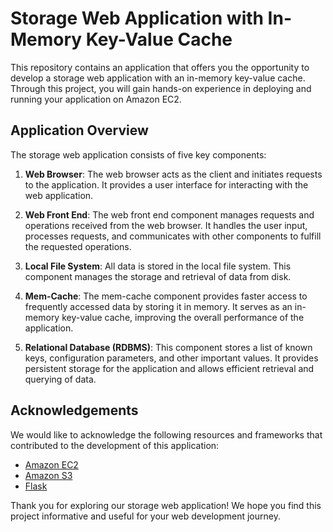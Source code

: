 # Storage Web Application with In-Memory Key-Value Cache

This repository contains an application that offers you the opportunity to develop a storage web application with an in-memory key-value cache. Through this project, you will gain hands-on experience in deploying and running your application on Amazon EC2.

## Application Overview

The storage web application consists of five key components:

1. **Web Browser**: The web browser acts as the client and initiates requests to the application. It provides a user interface for interacting with the web application.

2. **Web Front End**: The web front end component manages requests and operations received from the web browser. It handles the user input, processes requests, and communicates with other components to fulfill the requested operations.

3. **Local File System**: All data is stored in the local file system. This component manages the storage and retrieval of data from disk.

4. **Mem-Cache**: The mem-cache component provides faster access to frequently accessed data by storing it in memory. It serves as an in-memory key-value cache, improving the overall performance of the application.

5. **Relational Database (RDBMS)**: This component stores a list of known keys, configuration parameters, and other important values. It provides persistent storage for the application and allows efficient retrieval and querying of data.


## Acknowledgements

We would like to acknowledge the following resources and frameworks that contributed to the development of this application:

- [Amazon EC2](https://aws.amazon.com/ec2/)
- [Amazon S3](https://aws.amazon.com/s3/)
- [Flask](https://flask.palletsprojects.com/en/2.3.x/)

Thank you for exploring our storage web application! We hope you find this project informative and useful for your web development journey.
